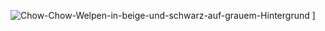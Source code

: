 ![Chow-Chow-Welpen-in-beige-und-schwarz-auf-grauem-Hintergrund](https://user-images.githubusercontent.com/85886434/121946384-29ac3d00-cd55-11eb-9b35-780b7c5aeeb8.png)
]
